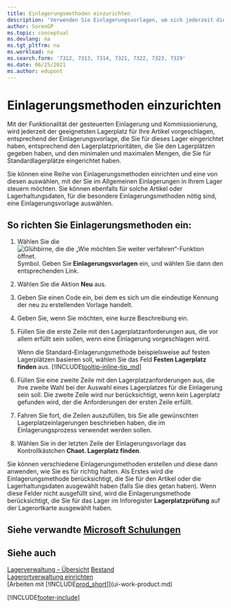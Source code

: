 ```yaml
---
title: Einlagerungsmethoden einzurichten
description: 'Verwenden Sie Einlagerungsvorlagen, um sich jederzeit die am besten geeigneten Lagerplätze für Ihre Artikel vorschlagen zu lassen.'
author: SorenGP
ms.topic: conceptual
ms.devlang: na
ms.tgt_pltfrm: na
ms.workload: na
ms.search.form: '7312, 7313, 7314, 7321, 7322, 7323, 7329'
ms.date: 06/25/2021
ms.author: edupont
---
```

# <a name="set-up-put-away-templates"></a><a name="set-up-put-away-templates"></a><a name="set-up-put-away-templates"></a>Einlagerungsmethoden einzurichten

Mit der Funktionalität der gesteuerten Einlagerung und Kommissionierung, wird jederzeit der geeignetsten Lagerplatz für Ihre Artikel vorgeschlagen, entsprechend der Einlagerungsvorlage, die Sie für dieses Lager eingerichtet haben, entsprechend den Lagerplatzprioritäten, die Sie den Lagerplätzen gegeben haben, und den minimalen und maximalen Mengen, die Sie für Standardlagerplätze eingerichtet haben.  

Sie können eine Reihe von Einlagerungsmethoden einrichten und eine von diesen auswählen, mit der Sie im Allgemeinen Einlagerungen in Ihrem Lager steuern möchten. Sie können ebenfalls für solche Artikel oder Lagerhaltungsdaten, für die besondere Einlagerungsmethoden nötig sind, eine Einlagerungsvorlage auswählen.  

## <a name="to-set-up-put-away-templates"></a><a name="to-set-up-put-away-templates"></a><a name="to-set-up-put-away-templates"></a>So richten Sie Einlagerungsmethoden ein:

1. Wählen Sie die ![Glühbirne, die die „Wie möchten Sie weiter verfahren“-Funktion öffnet.](media/ui-search/search_small.png "Wie möchten Sie weiter verfahren?") Symbol. Geben Sie **Einlagerungsvorlagen** ein, und wählen Sie dann den entsprechenden Link.  
2. Wählen Sie die Aktion **Neu** aus.  
3. Geben Sie einen Code ein, bei dem es sich um die eindeutige Kennung der neu zu erstellenden Vorlage handelt.  
4. Geben Sie, wenn Sie möchten, eine kurze Beschreibung ein.  
5. Füllen Sie die erste Zeile mit den Lagerplatzanforderungen aus, die vor allem erfüllt sein sollen, wenn eine Einlagerung vorgeschlagen wird.

    Wenn die Standard-Einlagerungsmethode beispielsweise auf festen Lagerplätzen basieren soll, wählen Sie das Feld **Festen Lagerplatz finden** aus. [!INCLUDE[tooltip-inline-tip_md](includes/tooltip-inline-tip_md.md)]  
6. Füllen Sie eine zweite Zeile mit den Lagerplatzanforderungen aus, die Ihre zweite Wahl bei der Auswahl eines Lagerplatzes für die Einlagerung sein soll. Die zweite Zeile wird nur berücksichtigt, wenn kein Lagerplatz gefunden wird, der die Anforderungen der ersten Zeile erfüllt.  
7. Fahren Sie fort, die Zeilen auszufüllen, bis Sie alle gewünschten Lagerplatzeinlagerungen beschrieben haben, die im Einlagerungsprozess verwendet werden sollen.  
8. Wählen Sie in der letzten Zeile der Einlagerungsvorlage das Kontrollkästchen **Chaot. Lagerplatz finden**.  

Sie können verschiedene Einlagerungsmethoden erstellen und diese dann anwenden, wie Sie es für richtig halten. Als Erstes wird die Einlagerungsmethode berücksichtigt, die Sie für den Artikel oder die Lagerhaltungsdaten ausgewählt haben (falls Sie dies getan haben). Wenn diese Felder nicht ausgefüllt sind, wird die Einlagerungsmethode berücksichtigt, die Sie für das Lager im Inforegister **Lagerplatzprüfung** auf der Lagerortkarte ausgewählt haben.  

## <a name="see-related-microsoft-training"></a><a name="see-related-microsoft-training"></a><a name="see-related-microsoft-training"></a>Siehe verwandte [Microsoft Schulungen](/training/modules/put-away-templates/)

## <a name="see-also"></a><a name="see-also"></a><a name="see-also"></a>Siehe auch

[Lagerverwaltung – Übersicht](design-details-warehouse-management.md)
[Bestand](inventory-manage-inventory.md)  
[Lagerortverwaltung einrichten](warehouse-setup-warehouse.md)  
[Arbeiten mit [!INCLUDE[prod_short](includes/prod_short.md)]](ui-work-product.md)  


[!INCLUDE[footer-include](includes/footer-banner.md)]
